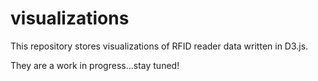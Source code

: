 # visualizations

This repository stores visualizations of RFID reader data written in D3.js.

They are a work in progress...stay tuned!
